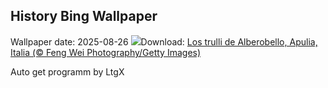 ## History Bing Wallpaper
Wallpaper date: 2025-08-26
![](https://www.bing.com/th?id=OHR.TrulliHouses_ES-ES8633260965_UHD.jpg&w=1000)Download: [Los trulli de Alberobello, Apulia, Italia (© Feng Wei Photography/Getty Images)](https://www.bing.com/th?id=OHR.TrulliHouses_ES-ES8633260965_UHD.jpg)

Auto get programm by LtgX
